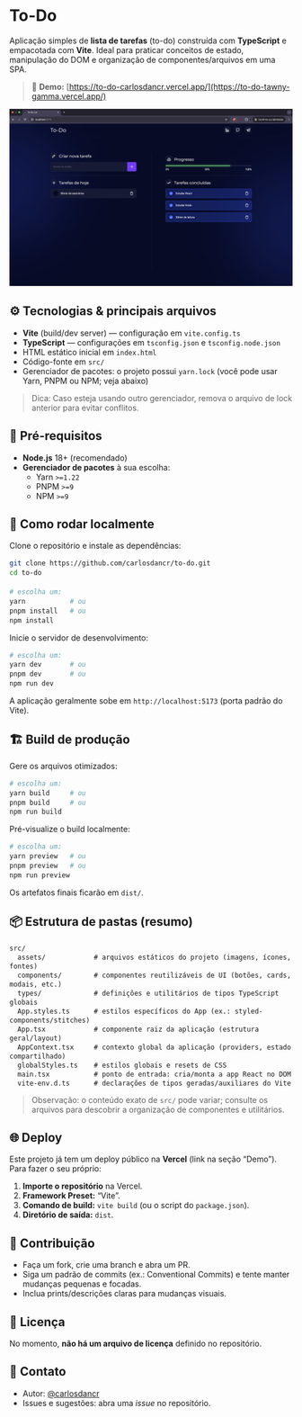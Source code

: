 # To-Do

Aplicação simples de **lista de tarefas** (to-do) construída com **TypeScript** e empacotada com **Vite**. Ideal para praticar conceitos de estado, manipulação do DOM e organização de componentes/arquivos em uma SPA.

> 🔗 **Demo:** [https://to-do-carlosdancr.vercel.app/](https://to-do-tawny-gamma.vercel.app/)

![Screenshot da aplicação](./to-do.png)

## ⚙️ Tecnologias & principais arquivos

- **Vite** (build/dev server) — configuração em `vite.config.ts`
- **TypeScript** — configurações em `tsconfig.json` e `tsconfig.node.json`
- HTML estático inicial em `index.html`
- Código-fonte em `src/`
- Gerenciador de pacotes: o projeto possui `yarn.lock` (você pode usar Yarn, PNPM ou NPM; veja abaixo)

> Dica: Caso esteja usando outro gerenciador, remova o arquivo de lock anterior para evitar conflitos.

## 🧰 Pré-requisitos

- **Node.js** 18+ (recomendado)  
- **Gerenciador de pacotes** à sua escolha:
  - Yarn `>=1.22`
  - PNPM `>=9`
  - NPM `>=9`

## 🚀 Como rodar localmente

Clone o repositório e instale as dependências:

```bash
git clone https://github.com/carlosdancr/to-do.git
cd to-do

# escolha um:
yarn           # ou
pnpm install   # ou
npm install
```

Inicie o servidor de desenvolvimento:

```bash
# escolha um:
yarn dev       # ou
pnpm dev       # ou
npm run dev
```

A aplicação geralmente sobe em `http://localhost:5173` (porta padrão do Vite).

## 🏗️ Build de produção

Gere os arquivos otimizados:

```bash
# escolha um:
yarn build     # ou
pnpm build     # ou
npm run build
```

Pré-visualize o build localmente:

```bash
# escolha um:
yarn preview   # ou
pnpm preview   # ou
npm run preview
```

Os artefatos finais ficarão em `dist/`.

## 📦 Estrutura de pastas (resumo)

```
src/
  assets/            # arquivos estáticos do projeto (imagens, ícones, fontes)
  components/        # componentes reutilizáveis de UI (botões, cards, modais, etc.)
  types/             # definições e utilitários de tipos TypeScript globais
  App.styles.ts      # estilos específicos do App (ex.: styled-components/stitches)
  App.tsx            # componente raiz da aplicação (estrutura geral/layout)
  AppContext.tsx     # contexto global da aplicação (providers, estado compartilhado)
  globalStyles.ts    # estilos globais e resets de CSS
  main.tsx           # ponto de entrada: cria/monta a app React no DOM
  vite-env.d.ts      # declarações de tipos geradas/auxiliares do Vite
```

> Observação: o conteúdo exato de `src/` pode variar; consulte os arquivos para descobrir a organização de componentes e utilitários.

## 🌐 Deploy

Este projeto já tem um deploy público na **Vercel** (link na seção “Demo”). Para fazer o seu próprio:

1. **Importe o repositório** na Vercel.
2. **Framework Preset:** “Vite”.
3. **Comando de build:** `vite build` (ou o script do `package.json`).
4. **Diretório de saída:** `dist`.

## 🤝 Contribuição

- Faça um fork, crie uma branch e abra um PR.
- Siga um padrão de commits (ex.: Conventional Commits) e tente manter mudanças pequenas e focadas.
- Inclua prints/descrições claras para mudanças visuais.

## 📝 Licença

No momento, **não há um arquivo de licença** definido no repositório.

## 📣 Contato

- Autor: [@carlosdancr](https://github.com/carlosdancr)
- Issues e sugestões: abra uma _issue_ no repositório.
